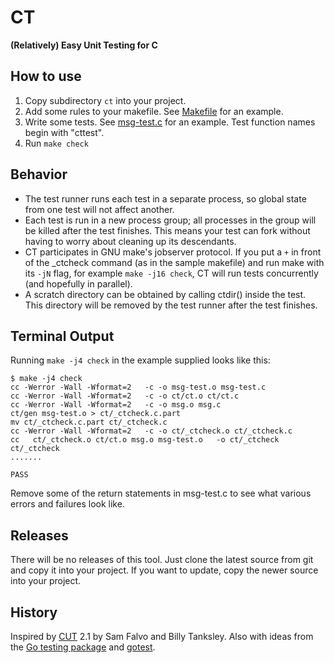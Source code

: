 # CT

**(Relatively) Easy Unit Testing for C**

## How to use

1. Copy subdirectory `ct` into your project.
2. Add some rules to your makefile. See [Makefile][] for an example.
3. Write some tests. See [msg-test.c][] for an example.
   Test function names begin with "cttest".
4. Run `make check`

## Behavior

- The test runner runs each test in a separate process, so
global state from one test will not affect another.
- Each test is run in a new process group; all processes
in the group will be killed after the test finishes. This
means your test can fork without having to worry about
cleaning up its descendants.
- CT participates in GNU make's jobserver protocol. If you
put a `+` in front of the _ctcheck command (as in the sample
makefile) and run make with its `-jN` flag, for example
`make -j16 check`, CT will run tests concurrently (and
hopefully in parallel).
- A scratch directory can be obtained by calling ctdir()
inside the test. This directory will be removed by the test
runner after the test finishes.

## Terminal Output

Running `make -j4 check` in the example supplied looks like this:

```
$ make -j4 check
cc -Werror -Wall -Wformat=2   -c -o msg-test.o msg-test.c
cc -Werror -Wall -Wformat=2   -c -o ct/ct.o ct/ct.c
cc -Werror -Wall -Wformat=2   -c -o msg.o msg.c
ct/gen msg-test.o > ct/_ctcheck.c.part
mv ct/_ctcheck.c.part ct/_ctcheck.c
cc -Werror -Wall -Wformat=2   -c -o ct/_ctcheck.o ct/_ctcheck.c
cc   ct/_ctcheck.o ct/ct.o msg.o msg-test.o   -o ct/_ctcheck
ct/_ctcheck
.......

PASS
```

Remove some of the return statements in msg-test.c to see
what various errors and failures look like.

## Releases

There will be no releases of this tool. Just clone the latest source from git
and copy it into your project. If you want to update, copy the newer source
into your project.

## History

Inspired by [CUT][] 2.1 by Sam Falvo and Billy Tanksley.
Also with ideas from the [Go testing package][gotesting] and [gotest][].

[CUT]: http://falvotech.com/content/cut/
[Makefile]: https://github.com/kr/ct/blob/master/Makefile
[msg-test.c]: https://github.com/kr/ct/blob/master/msg-test.c
[gotesting]: http://golang.org/pkg/testing/
[gotest]: http://golang.org/cmd/go/#Test_packages
